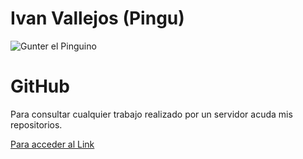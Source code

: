 # Ivan Vallejos (Pingu)

![Gunter el Pinguino](https://media2.giphy.com/media/DJ4twRO86FGy4/giphy.gif?cid=ecf05e47kcc4e000xf3u2tjrhv11p5ljqknbmvly8id88s6a&ep=v1_gifs_search&rid=giphy.gif&ct=g)

# GitHub

Para consultar cualquier trabajo realizado por un servidor acuda mis repositorios.

[Para acceder al Link](https://github.com/b00tc4mp/isdi-parttime-202309)
